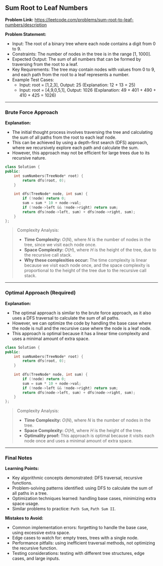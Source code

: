 ## Sum Root to Leaf Numbers
**Problem Link:** https://leetcode.com/problems/sum-root-to-leaf-numbers/description

**Problem Statement:**
- Input: The root of a binary tree where each node contains a digit from 0 to 9.
- Constraints: The number of nodes in the tree is in the range [1, 1000].
- Expected Output: The sum of all numbers that can be formed by traversing from the root to a leaf.
- Key Requirements: The tree may contain nodes with values from 0 to 9, and each path from the root to a leaf represents a number.
- Example Test Cases:
  - Input: root = [1,2,3], Output: 25 (Explanation: 12 + 13 = 25)
  - Input: root = [4,9,0,5,1], Output: 1026 (Explanation: 49 + 401 + 490 + 410 + 425 = 1026)

---

### Brute Force Approach
**Explanation:**
- The initial thought process involves traversing the tree and calculating the sum of all paths from the root to each leaf node.
- This can be achieved by using a depth-first search (DFS) approach, where we recursively explore each path and calculate the sum.
- However, this approach may not be efficient for large trees due to its recursive nature.

```cpp
class Solution {
public:
    int sumNumbers(TreeNode* root) {
        return dfs(root, 0);
    }
    
    int dfs(TreeNode* node, int sum) {
        if (!node) return 0;
        sum = sum * 10 + node->val;
        if (!node->left && !node->right) return sum;
        return dfs(node->left, sum) + dfs(node->right, sum);
    }
};
```

> Complexity Analysis:
> - **Time Complexity:** $O(N)$, where $N$ is the number of nodes in the tree, since we visit each node once.
> - **Space Complexity:** $O(H)$, where $H$ is the height of the tree, due to the recursive call stack.
> - **Why these complexities occur:** The time complexity is linear because we visit each node once, and the space complexity is proportional to the height of the tree due to the recursive call stack.

---

### Optimal Approach (Required)
**Explanation:**
- The optimal approach is similar to the brute force approach, as it also uses a DFS traversal to calculate the sum of all paths.
- However, we can optimize the code by handling the base case where the node is null and the recursive case where the node is a leaf node.
- This approach is optimal because it has a linear time complexity and uses a minimal amount of extra space.

```cpp
class Solution {
public:
    int sumNumbers(TreeNode* root) {
        return dfs(root, 0);
    }
    
    int dfs(TreeNode* node, int sum) {
        if (!node) return 0;
        sum = sum * 10 + node->val;
        if (!node->left && !node->right) return sum;
        return dfs(node->left, sum) + dfs(node->right, sum);
    }
};
```

> Complexity Analysis:
> - **Time Complexity:** $O(N)$, where $N$ is the number of nodes in the tree.
> - **Space Complexity:** $O(H)$, where $H$ is the height of the tree.
> - **Optimality proof:** This approach is optimal because it visits each node once and uses a minimal amount of extra space.

---

### Final Notes

**Learning Points:**
- Key algorithmic concepts demonstrated: DFS traversal, recursive functions.
- Problem-solving patterns identified: using DFS to calculate the sum of all paths in a tree.
- Optimization techniques learned: handling base cases, minimizing extra space usage.
- Similar problems to practice: `Path Sum`, `Path Sum II`.

**Mistakes to Avoid:**
- Common implementation errors: forgetting to handle the base case, using excessive extra space.
- Edge cases to watch for: empty trees, trees with a single node.
- Performance pitfalls: using inefficient traversal methods, not optimizing the recursive function.
- Testing considerations: testing with different tree structures, edge cases, and large inputs.